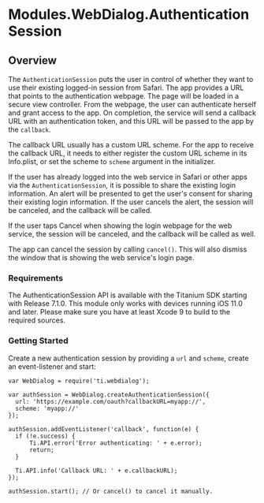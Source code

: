 # Modules.WebDialog.AuthenticationSession

<TypeHeader/>

## Overview

The `AuthenticationSession` puts the user in control of whether they want to use 
their existing logged-in session from Safari. The app provides a URL that points 
to the authentication webpage. The page will be loaded in a secure view controller. 
From the webpage, the user can authenticate herself and grant access to the app. 
On completion, the service will send a callback URL with an authentication token, 
and this URL will be passed to the app by the `callback`.

The callback URL usually has a custom URL scheme. For the app to receive the 
callback URL, it needs to either register the custom URL scheme in its Info.plist, 
or set the scheme to `scheme` argument in the initializer.

If the user has already logged into the web service in Safari or other apps via 
the `AuthenticationSession`, it is possible to share the existing login information. 
An alert will be presented to get the user's consent for sharing their existing login
information. If the user cancels the alert, the session will be canceled, and 
the callback will be called.

If the user taps Cancel when showing the login webpage for the web service, 
the session will be canceled, and the callback will be called as well.

The app can cancel the session by calling `cancel()`. This will also dismiss 
the window that is showing the web service's login page.

### Requirements

The AuthenticationSession API is available with the Titanium SDK starting with Release 7.1.0.
This module only works with devices running iOS 11.0 and later.
Please make sure you have at least Xcode 9 to build to the required sources.

### Getting Started

Create a new authentication session by providing a `url` and `scheme`, create an event-listener and start:
    
    var WebDialog = require('ti.webdialog');
    
    var authSession = WebDialog.createAuthenticationSession({
      url: 'https://example.com/oauth?callbackURL=myapp://',
      scheme: 'myapp://'
    });
    
    authSession.addEventListener('callback', function(e) {
      if (!e.success) {
          Ti.API.error('Error authenticating: ' + e.error);
          return;
      }
      
      Ti.API.info('Callback URL: ' + e.callbackURL);
    });
    
    authSession.start(); // Or cancel() to cancel it manually.

<ApiDocs/>
